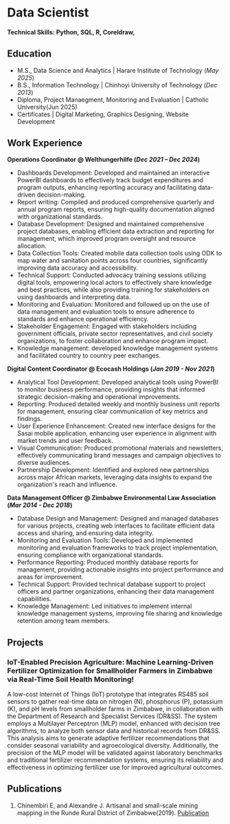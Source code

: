 # Data Scientist

#### Technical Skills: Python, SQL, R, Coreldraw, 

## Education
					       		
- M.S., Data Science and Analytics	| Harare Institute of Technology (_May 2025_)	 			        
- B.S., Information Technology | Chinhoyi University of Technology (_Dec 2013_)
- Diploma, Project Manaegment, Monitoring and Evaluation | Catholic University(Jun 2025)
- Certificates | Digital Marketing, Graphics Designing, Website Development 

## Work Experience
**Operations Coordinator @ Welthungerhilfe (_Dec 2021 – Dec 2024_)**
- Dashboards Development: Developed and maintained an interactive PowerBI dashboards to effectively track budget expenditures and program outputs, enhancing reporting accuracy and facilitating data-driven decision-making.
- Report writing: Compiled and produced comprehensive quarterly and annual program reports, ensuring high-quality documentation aligned with organizational standards.
- Database Development: Designed and maintained comprehensive project databases, enabling efficient data extraction and reporting for management, which improved program oversight and resource allocation.
- Data Collection Tools: Created mobile data collection tools using ODK to map water and sanitation points across four countries, significantly improving data accuracy and accessibility.
- Technical Support: Conducted advocacy training sessions utilizing digital tools, empowering local actors to effectively share knowledge and best practices, while also providing training for stakeholders on using dashboards and interpreting data.
- Monitoring and Evaluation: Monitored and followed up on the use of data management and evaluation tools to ensure adherence to standards and enhance operational efficiency.
- Stakeholder Engagement: Engaged with stakeholders including government officials, private sector representatives, and civil society organizations, to foster collaboration and enhance program impact.
- Knowledge management: developed knowledge management systems and facilitated country to country peer exchanges.  


**Digital Content Coordinator @ Ecocash Holdings (_Jan 2019 - Nov 2021_)**
- Analytical Tool Development: Developed analytical tools using PowerBI to monitor business performance, providing insights that informed strategic decision-making and operational improvements.
- Reporting: Produced detailed weekly and monthly business unit reports for management, ensuring clear communication of key metrics and findings.
- User Experience Enhancement: Created new interface designs for the Sasai mobile application, enhancing user experience in alignment with market trends and user feedback.
- Visual Communication: Produced promotional materials and newsletters, effectively communicating brand messages and campaign objectives to diverse audiences.
- Partnership Development: Identified and explored new partnerships across major African markets, leveraging data insights to expand the organization's reach and influence.

**Data Management Officer  @ Zimbabwe Environmental Law Association (_Mar 2014 - Dec 2018_)**
- Database Design and Management: Designed and managed databases for various projects, creating web interfaces to facilitate efficient data access and sharing, and ensuring data integrity.
- Monitoring and Evaluation Tools: Developed and implemented monitoring and evaluation frameworks to track project implementation, ensuring compliance with organizational standards.
- Performance Reporting: Produced monthly database reports for management, providing actionable insights into project performance and areas for improvement.
- Technical Support: Provided technical database support to project officers and partner organizations, enhancing their data management capabilities.
- Knowledge Management: Led initiatives to implement internal knowledge management systems, improving file sharing and knowledge retention among team members. 

## Projects
### IoT-Enabled Precision Agriculture: Machine Learning-Driven Fertilizer Optimization for Smallholder Farmers in Zimbabwe via Real-Time Soil Health Monitoring!

A low-cost Internet of Things (IoT) prototype that integrates RS485 soil sensors to gather real-time data on nitrogen (N), phosphorus (P), potassium (K), and pH levels from smallholder farms in Zimbabwe, in collaboration with the Department of Research and Specialist Services (DR&SS). The system employs a Multilayer Perceptron (MLP) model, enhanced with decision tree algorithms, to analyze both sensor data and historical records from DR&SS. This analysis aims to generate adaptive fertilizer recommendations that consider seasonal variability and agroecological diversity. Additionally, the precision of the MLP model will be validated against laboratory benchmarks and traditional fertilizer recommendation systems, ensuring its reliability and effectiveness in optimizing fertilizer use for improved agricultural outcomes.

## Publications
1. Chinembiri E, and Alexandre J. Artisanal and small-scale mining mapping in the Runde Rural District of Zimbabwe(2019). 
[Publication](https://ipisresearch.be/publication/artisanal-small-scale-mining-mapping-runde-rural-district-zimbabwe/)


